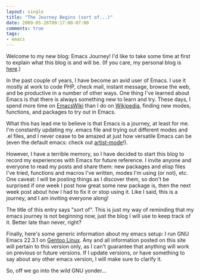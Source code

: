 ```yaml
---
layout: single
title: "The Journey Begins (sort of...)"
date: 2009-05-26T09:17:00-07:00
comments: true
tags:
- emacs
---
```

Welcome to my new blog: Emacs Journey! I'd like to take some time at first to explain what this blog is and will be. (If you care, my personal blog is [here](http://bzwahr.blogspot.com/).)
<!--more-->
In the past couple of years, I have become an avid user of Emacs. I use it mostly at work to code PHP, check mail, instant message, browse the web, and be productive in a number of other ways. One thing I've learned about Emacs is that there is always something new to learn and try. These days, I spend more time on [EmacsWiki](http://www.emacswiki.org) than I do on [Wikipedia](http://www.wikipedia.org), finding new modes, functions, and packages to try out in Emacs.

What this has lead me to believe is that Emacs is a journey, at least for me. I'm constantly updating my .emacs file and trying out different modes and .el files, and I never cease to be amazed at just how versatile Emacs can be (even the default emacs: check out [artist-mode](http://www.emacswiki.org/emacs/ArtistMode)!).

However, I have a terrible memory, so I have decided to start this blog to record my experiences with Emacs for future reference. I invite anyone and everyone to read my posts and share them: new packages and elisp files I've tried, functions and macros I've written, modes I'm using (or not), etc. One caveat: I will be posting things as I discover them, so don't be surprised if one week I post how great some new package is, then the next week post about how I had to fix it or stop using it. Like I said, this is a journey, and I am inviting everyone along!

The title of this entry says "sort of". This is just my way of reminding that my emacs journey is not beginning now, just the blog I will use to keep track of it. Better late than never, right?

Finally, here's some generic information about my emacs setup: I run GNU Emacs 22.3.1 on [Gentoo Linux](http://www.gentoo.org).  Any and all information posted on this site will pertain to this version only, as I can't guarantee that anything will work on previous or future versions. If I update versions, or have something to say about any other emacs version, I will make sure to clarify it.

So, off we go into the wild GNU yonder...
